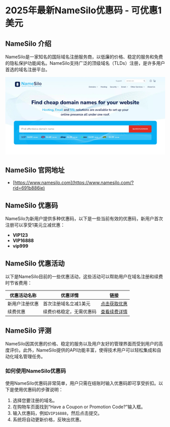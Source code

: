 # 2025年最新NameSilo优惠码 - 可优惠1美元

## NameSilo 介绍
NameSilo是一家知名的国际域名注册服务商，以低廉的价格、稳定的服务和免费的隐私保护功能闻名。NameSilo支持广泛的顶级域名（TLDs）注册，是许多用户首选的域名注册平台。

![image](./namesilo.webp)

## NameSilo 官网地址
- [https://www.namesilo.com](https://www.namesilo.com/?rid=691b886ie)

## NameSilo 优惠码
NameSilo为新用户提供多种优惠码，以下是一些当前有效的优惠码，新用户首次注册可以享受1美元立减优惠：
- **VIP123**
- **VIP16888**
- **vip999**


## NameSilo 优惠活动
以下是NameSilo目前的一些优惠活动，这些活动可以帮助用户在域名注册和续费时节省费用：

| 优惠活动名称       | 优惠详情                  | 链接                                       |
|-----------------|-------------------------|------------------------------------------|
| 新用户注册优惠      | 首次注册域名立减1美元          | [点击获取优惠](https://www.namesilo.com/?rid=691b886ie) |
| 续费优惠          | 续费价格稳定，无需优惠码         | [查看续费详情](https://www.namesilo.com/?rid=691b886ie) |

## NameSilo 评测
NameSilo因其优惠的价格、稳定的服务以及用户友好的管理界面而受到用户的高度评价。此外，NameSilo提供的API功能丰富，使得技术用户可以轻松集成和自动化域名管理任务。

### 如何使用NameSilo优惠码
使用NameSilo优惠码非常简单，用户只需在结账时输入优惠码即可享受折扣。以下是使用优惠码的步骤说明：
1. 选择您要注册的域名。
2. 在购物车页面找到“Have a Coupon or Promotion Code?”输入框。
3. 输入优惠码，例如`VIP16888`，然后点击提交。
4. 系统将自动更新价格，反映出优惠。
